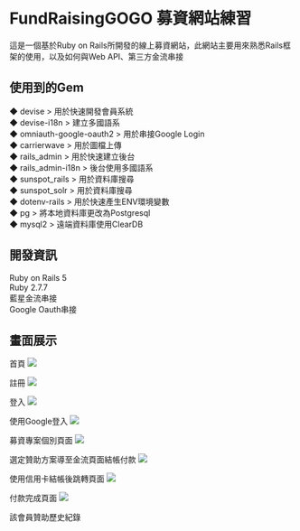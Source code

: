 
# FundRaisingGOGO 募資網站練習
這是一個基於Ruby on Rails所開發的線上募資網站，此網站主要用來熟悉Rails框架的使用，以及如何與Web API、第三方金流串接

## 使用到的Gem

◆ devise                    > 用於快速開發會員系統
<br/>
◆ devise-i18n               > 建立多國語系
<br/>
◆ omniauth-google-oauth2    > 用於串接Google Login
<br/>
◆ carrierwave               > 用於圖檔上傳
<br/>
◆ rails_admin               > 用於快速建立後台
<br/>
◆ rails_admin-i18n          > 後台使用多國語系
<br/>
◆ sunspot_rails             > 用於資料庫搜尋
<br/>
◆ sunspot_solr              > 用於資料庫搜尋
<br/>
◆ dotenv-rails              > 用於快速產生ENV環境變數
<br/>
◆ pg                        > 將本地資料庫更改為Postgresql
<br/>
◆ mysql2                    > 遠端資料庫使用ClearDB 
<br/>

##  開發資訊
Ruby on Rails 5
<br/>
Ruby  2.7.7
<br/>
藍星金流串接
<br/>
Google Oauth串接


##  畫面展示

首頁
<img src="https://i.imgur.com/y20Qvqn.png">

註冊
<img src="https://i.imgur.com/SXgBETk.png">

登入
<img src="https://i.imgur.com/r4Z6gPl.png">

使用Google登入
<img src="https://i.imgur.com/1VX4ZrJ.png">

募資專案個別頁面
<img src="https://i.imgur.com/6beo71V.png">

選定贊助方案導至金流頁面結帳付款
<img src="https://i.imgur.com/2ouyOma.png">

使用信用卡結帳後跳轉頁面
<img src="https://i.imgur.com/FynNJYi.png">

付款完成頁面
<img src="https://i.imgur.com/pE412uK.png">

該會員贊助歷史紀錄
<img src="">
